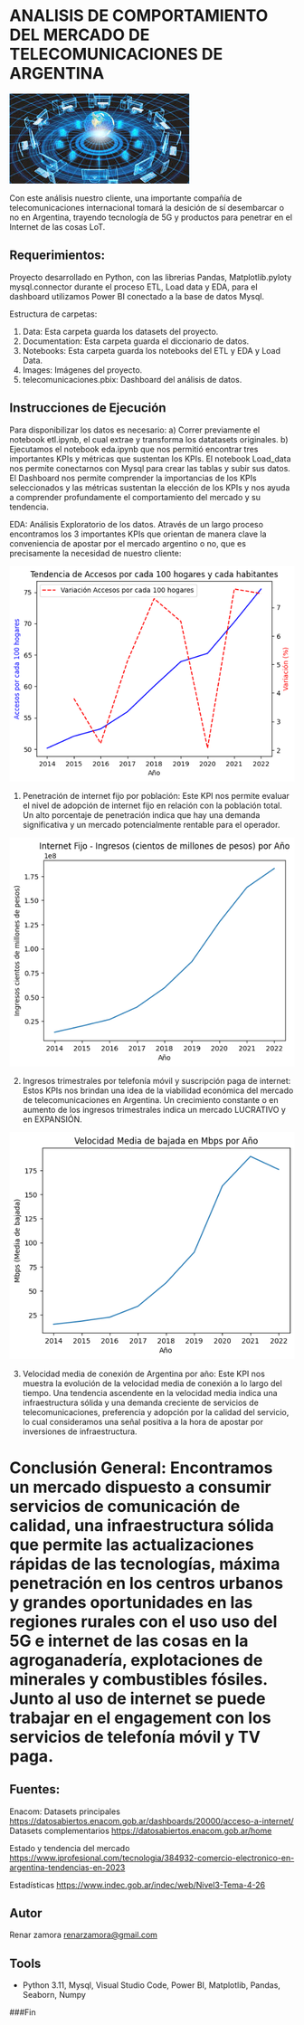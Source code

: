 # ANALISIS DE COMPORTAMIENTO DEL MERCADO DE TELECOMUNICACIONES DE ARGENTINA

![Telecomunicaciones](https://github.com/renarzamora/Telecomunicaciones/blob/master/Images/telec_mundo2.jpg?raw=true "Telecomunicaciones")


Con este análisis nuestro cliente, una importante compañía de telecomunicaciones internacional tomará la desición de sí desembarcar o no en Argentina, trayendo tecnología de 5G y productos para penetrar en el Internet de las cosas LoT.

## Requerimientos:
Proyecto desarrollado en Python, con las librerias Pandas, Matplotlib.pyloty mysql.connector durante el proceso ETL, Load data y EDA, para el dashboard utilizamos Power BI conectado a la base de datos Mysql.

Estructura de carpetas:
1) Data: Esta carpeta guarda los datasets del proyecto.
2) Documentation: Esta carpeta guarda el diccionario de datos.
3) Notebooks: Esta carpeta guarda los notebooks del ETL y EDA y Load Data.
4) Images: Imágenes del proyecto.
5) telecomunicaciones.pbix: Dashboard del análisis de datos.

## Instrucciones de Ejecución
Para disponibilizar los datos es necesario: a) Correr previamente el notebook etl.ipynb, el cual extrae y transforma los datatasets originales. b) Ejecutamos el notebook eda.ipynb que nos permitió encontrar tres importantes KPIs y métricas que sustentan los KPIs. El notebook Load_data nos permite conectarnos con Mysql para crear las tablas y subir sus datos. El Dashboard nos permite comprender la importancias de los KPIs seleccionados y las métricas sustentan la elección de los KPIs y nos ayuda a comprender profundamente el comportamiento del mercado y su tendencia.

EDA: Análisis Exploratorio de los datos.
Através de un largo proceso encontramos los 3 importantes KPIs que orientan de manera clave la conveniencia de apostar por el mercado argentino o no, que es precisamente la necesidad de nuestro cliente:

![Accesos](https://github.com/renarzamora/Telecomunicaciones/blob/master/Images/Accesos.png?raw=true "Accesos")

1. Penetración de internet fijo por población: Este KPI nos permite evaluar el nivel de adopción de internet fijo en relación con la población total. Un alto porcentaje de penetración indica que hay una demanda significativa y un mercado potencialmente rentable para el operador.


![Ingresos](https://github.com/renarzamora/Telecomunicaciones/blob/master/Images/Ingresos.png?raw=true "Ingresos")

2. Ingresos trimestrales por telefonía móvil y suscripción paga de internet: Estos KPIs nos brindan una idea de la viabilidad económica del mercado de telecomunicaciones en Argentina. Un crecimiento constante o en aumento de los ingresos trimestrales indica un mercado LUCRATIVO y en EXPANSIÓN.


![Velocidad](https://github.com/renarzamora/Telecomunicaciones/blob/master/Images/Velocidad.png?raw=true "Velocidad")

  3. Velocidad media de conexión de Argentina por año: Este KPI nos muestra la evolución de la velocidad media de conexión a lo largo del tiempo. Una tendencia ascendente en la velocidad media indica una infraestructura sólida y una demanda creciente de servicios de telecomunicaciones, preferencia y adopción por la calidad del servicio, lo cual consideramos una señal positiva a la hora de apostar por inversiones de infraestructura.

# Conclusión General: Encontramos un mercado dispuesto a consumir servicios de comunicación de calidad, una infraestructura sólida que permite las actualizaciones rápidas de las tecnologías, máxima penetración en los centros urbanos y grandes oportunidades en las regiones rurales con el uso uso del 5G e internet de las cosas en la agroganadería, explotaciones de minerales y combustibles fósiles. Junto al uso de internet se puede trabajar en el engagement con los servicios de telefonía móvil y TV paga.


## Fuentes:
Enacom:
	Datasets principales https://datosabiertos.enacom.gob.ar/dashboards/20000/acceso-a-internet/
	Datasets complementarios https://datosabiertos.enacom.gob.ar/home

Estado y tendencia del mercado https://www.iprofesional.com/tecnologia/384932-comercio-electronico-en-argentina-tendencias-en-2023

Estadísticas https://www.indec.gob.ar/indec/web/Nivel3-Tema-4-26

**Autor**
---------
Renar zamora renarzamora@gmail.com

**Tools**
----------------
* Python 3.11, Mysql, Visual Studio Code, Power BI, Matplotlib, Pandas, Seaborn, Numpy

###Fin
